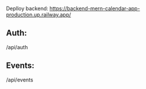Deplloy backend: https://backend-mern-calendar-app-production.up.railway.app/

## Auth:
/api/auth

## Events:
/api/events
